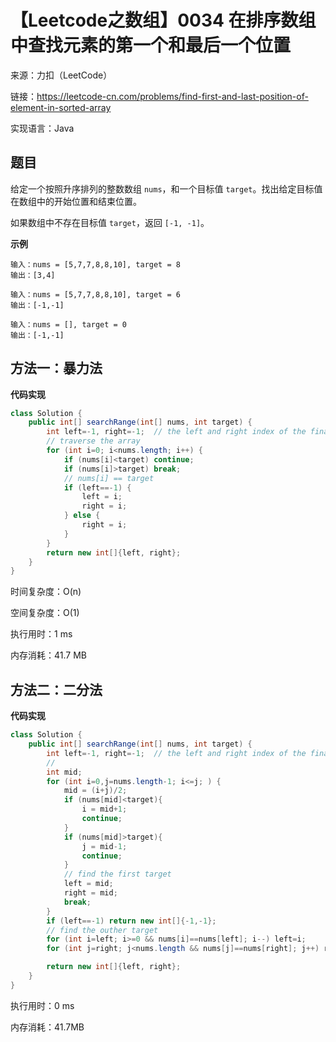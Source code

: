 # 【Leetcode之数组】0034 在排序数组中查找元素的第一个和最后一个位置

来源：力扣（LeetCode）

链接：https://leetcode-cn.com/problems/find-first-and-last-position-of-element-in-sorted-array

实现语言：Java

##  题目

给定一个按照升序排列的整数数组 `nums`，和一个目标值 `target`。找出给定目标值在数组中的开始位置和结束位置。

如果数组中不存在目标值 `target`，返回 `[-1, -1]`。

**示例**

```
输入：nums = [5,7,7,8,8,10], target = 8
输出：[3,4]

输入：nums = [5,7,7,8,8,10], target = 6
输出：[-1,-1]

输入：nums = [], target = 0
输出：[-1,-1]
```

## 方法一：暴力法

**代码实现**

```java
class Solution {
    public int[] searchRange(int[] nums, int target) {         
        int left=-1, right=-1;  // the left and right index of the finall array
        // traverse the array
        for (int i=0; i<nums.length; i++) {
            if (nums[i]<target) continue;
            if (nums[i]>target) break;
            // nums[i] == target
            if (left==-1) {
                left = i;
                right = i;
            } else {
                right = i;
            }     
        }
        return new int[]{left, right};
    }
}
```

时间复杂度：O(n)		

空间复杂度：O(1)

执行用时：1 ms

内存消耗：41.7 MB

## 方法二：二分法

**代码实现**

```java
class Solution {
    public int[] searchRange(int[] nums, int target) {
        int left=-1, right=-1;  // the left and right index of the finall array
        // 
        int mid;
        for (int i=0,j=nums.length-1; i<=j; ) {
            mid = (i+j)/2;
            if (nums[mid]<target){
                i = mid+1;
                continue;
            }   
            if (nums[mid]>target){
                j = mid-1;
                continue;
            }  
            // find the first target
            left = mid;
            right = mid;
            break;
        }
        if (left==-1) return new int[]{-1,-1};
        // find the outher target 
        for (int i=left; i>=0 && nums[i]==nums[left]; i--) left=i;
        for (int j=right; j<nums.length && nums[j]==nums[right]; j++) right=j;

        return new int[]{left, right};
    }
}
```

执行用时：0 ms

内存消耗：41.7MB